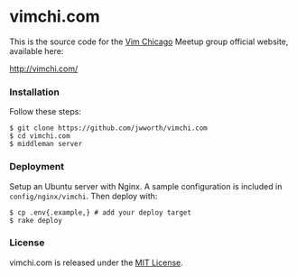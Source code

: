 # vimchi.com

This is the source code for the [Vim Chicago](http://vimchi.com/) Meetup group
official website, available here:

http://vimchi.com/

### Installation

Follow these steps:

```
$ git clone https://github.com/jwworth/vimchi.com
$ cd vimchi.com
$ middleman server
```

### Deployment

Setup an Ubuntu server with Nginx. A sample configuration is included in
`config/nginx/vimchi`. Then deploy with:

```
$ cp .env{.example,} # add your deploy target
$ rake deploy
```

### License

vimchi.com is released under the [MIT
License](http://www.opensource.org/licenses/MIT).
